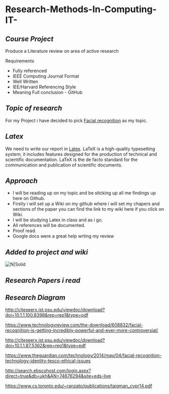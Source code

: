 # Research-Methods-In-Computing-IT-

## **_Course Project_**
Produce a Literature review on area of active research 

Requirements 
- Fully referenced 
- IEEE Computing Journal Format 
- Well Written
- IEE/Harvard Referencing Style 
- Meaning Full conclusion - GitHub

## **_Topic of research_**
For my Project i have decided to pick [Facial recognition](https://en.wikipedia.org/wiki/Facial_recognition_system) as my topic.

## **_Latex_**

We need to write our report in [Latex](https://www.sharelatex.com/project).
LaTeX is a high-quality typesetting system; it includes features designed for 
the production of technical and scientific documentation. LaTeX is the de facto
standard for the communication and publication of scientific documents. 

## **_Approach_**

- I will be reading up on my topic and be sticking up all me findings up here on Github. 
- Firstly i will set up a Wiki on my github where i will set my chapers and sections of the paper 
you can find the link to my wiki here if you click on Wiki.
- I will be studying Latex in class and as i go.
- All references will be documented.
- Proof read.
- Google docs were a great help wrting my review 
## **_Added to project and wiki_**
 ![N|Solid](https://cldup.com/opYHcd0r11.jpg)


## **_Research Papers i read_**

## **_Research Diagram_**
http://citeseerx.ist.psu.edu/viewdoc/download?doi=10.1.1.100.8398&rep=rep1&type=pdf

https://www.technologyreview.com/the-download/608832/facial-recognition-is-getting-incredibly-powerful-and-ever-more-controversial/

http://citeseerx.ist.psu.edu/viewdoc/download?doi=10.1.1.87.5362&rep=rep1&type=pdf

https://www.theguardian.com/technology/2014/may/04/facial-recognition-technology-identity-tesco-ethical-issues

http://search.ebscohost.com/login.aspx?direct=true&db=ukh&AN=74676294&site=eds-live

https://www.cs.toronto.edu/~ranzato/publications/taigman_cvpr14.pdf
